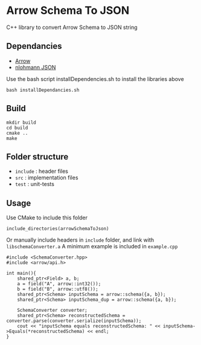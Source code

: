 # Arrow Schema To JSON
C++ library to convert Arrow Schema to JSON string

## Dependancies
- [Arrow](https://github.com/apache/arrow)
- [nlohmann JSON](https://github.com/nlohmann/json)

Use the bash script installDependencies.sh to install the libraries above
```
bash installDependancies.sh
```

## Build
```
mkdir build
cd build
cmake ..
make
```

## Folder structure
- `include` : header files
- `src` : implementation files
- `test` : unit-tests

## Usage
Use CMake to include this folder
```
include_directories(arrowSchemaToJson)
```

Or manually include headers in `include` folder, and link with `libschemaConverter.a`
A minimum example is included in `example.cpp`
```
#include <SchemaConverter.hpp>
#include <arrow/api.h>

int main(){
    shared_ptr<Field> a, b;
    a = field("A", arrow::int32());
    b = field("B", arrow::utf8());
    shared_ptr<Schema> inputSchema = arrow::schema({a, b});
    shared_ptr<Schema> inputSchema_dup = arrow::schema({a, b});

    SchemaConverter converter;
    shared_ptr<Schema> reconstructedSchema = converter.parse(converter.serialize(inputSchema));
    cout << "inputSchema equals reconstructedSchema: " << inputSchema->Equals(*reconstructedSchema) << endl;
}
```

